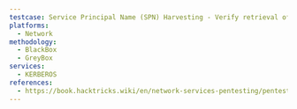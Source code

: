 ```yaml
---
testcase: Service Principal Name (SPN) Harvesting - Verify retrieval of service accounts via the SPN enumeration script or tools like GetUserSPNs.py
platforms: 
  - Network
methodology: 
  - BlackBox
  - GreyBox
services:
  - KERBEROS
references:
  - https://book.hacktricks.wiki/en/network-services-pentesting/pentesting-kerberos-88/index.html
---
```


